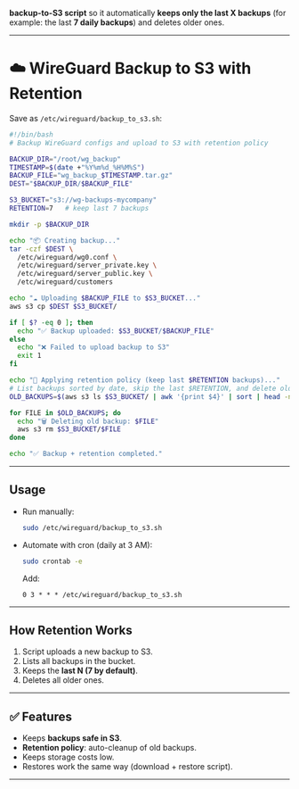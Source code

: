  **backup-to-S3 script** so it automatically **keeps only the last X backups** (for example: the last **7 daily backups**) and deletes older ones.

---

# ☁️ WireGuard Backup to S3 with Retention

Save as `/etc/wireguard/backup_to_s3.sh`:

```bash
#!/bin/bash
# Backup WireGuard configs and upload to S3 with retention policy

BACKUP_DIR="/root/wg_backup"
TIMESTAMP=$(date +"%Y%m%d_%H%M%S")
BACKUP_FILE="wg_backup_$TIMESTAMP.tar.gz"
DEST="$BACKUP_DIR/$BACKUP_FILE"

S3_BUCKET="s3://wg-backups-mycompany"
RETENTION=7   # keep last 7 backups

mkdir -p $BACKUP_DIR

echo "📦 Creating backup..."
tar -czf $DEST \
  /etc/wireguard/wg0.conf \
  /etc/wireguard/server_private.key \
  /etc/wireguard/server_public.key \
  /etc/wireguard/customers

echo "☁️ Uploading $BACKUP_FILE to $S3_BUCKET..."
aws s3 cp $DEST $S3_BUCKET/

if [ $? -eq 0 ]; then
  echo "✅ Backup uploaded: $S3_BUCKET/$BACKUP_FILE"
else
  echo "❌ Failed to upload backup to S3"
  exit 1
fi

echo "🧹 Applying retention policy (keep last $RETENTION backups)..."
# List backups sorted by date, skip the last $RETENTION, and delete older ones
OLD_BACKUPS=$(aws s3 ls $S3_BUCKET/ | awk '{print $4}' | sort | head -n -$RETENTION)

for FILE in $OLD_BACKUPS; do
  echo "🗑 Deleting old backup: $FILE"
  aws s3 rm $S3_BUCKET/$FILE
done

echo "✅ Backup + retention completed."
```

---

## **Usage**

* Run manually:

  ```bash
  sudo /etc/wireguard/backup_to_s3.sh
  ```
* Automate with cron (daily at 3 AM):

  ```bash
  sudo crontab -e
  ```

  Add:

  ```
  0 3 * * * /etc/wireguard/backup_to_s3.sh
  ```

---

## **How Retention Works**

1. Script uploads a new backup to S3.
2. Lists all backups in the bucket.
3. Keeps the **last N (7 by default)**.
4. Deletes all older ones.

---

## ✅ Features

* Keeps **backups safe in S3**.
* **Retention policy**: auto-cleanup of old backups.
* Keeps storage costs low.
* Restores work the same way (download + restore script).

---
